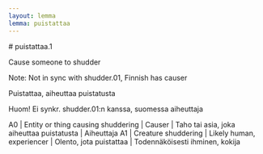 ```yaml
---
layout: lemma
lemma: puistattaa
---
```


<div class="sense">
# <span class="sensename">puistattaa.1</span>

<span class="description">Cause someone to shudder</span>

Note: Not in sync with shudder.01, Finnish has causer

<span class="description">Puistattaa, aiheuttaa puistatusta</span>

Huom! Ei synkr. shudder.01:n kanssa, suomessa aiheuttaja

A0 | Entity or thing causing shuddering | Causer | Taho tai asia, joka aiheuttaa puistatusta | Aiheuttaja
A1 | Creature shuddering | Likely human, experiencer | Olento, jota puistattaa | Todennäköisesti ihminen, kokija

</div>


